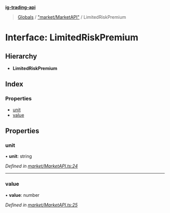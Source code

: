**[ig-trading-api](../README.md)**

> [Globals](../globals.md) / ["market/MarketAPI"](../modules/_market_marketapi_.md) / LimitedRiskPremium

# Interface: LimitedRiskPremium

## Hierarchy

* **LimitedRiskPremium**

## Index

### Properties

* [unit](_market_marketapi_.limitedriskpremium.md#unit)
* [value](_market_marketapi_.limitedriskpremium.md#value)

## Properties

### unit

•  **unit**: string

*Defined in [market/MarketAPI.ts:24](https://github.com/bennycode/ig-trading-api/blob/3c6eaee/src/market/MarketAPI.ts#L24)*

___

### value

•  **value**: number

*Defined in [market/MarketAPI.ts:25](https://github.com/bennycode/ig-trading-api/blob/3c6eaee/src/market/MarketAPI.ts#L25)*
